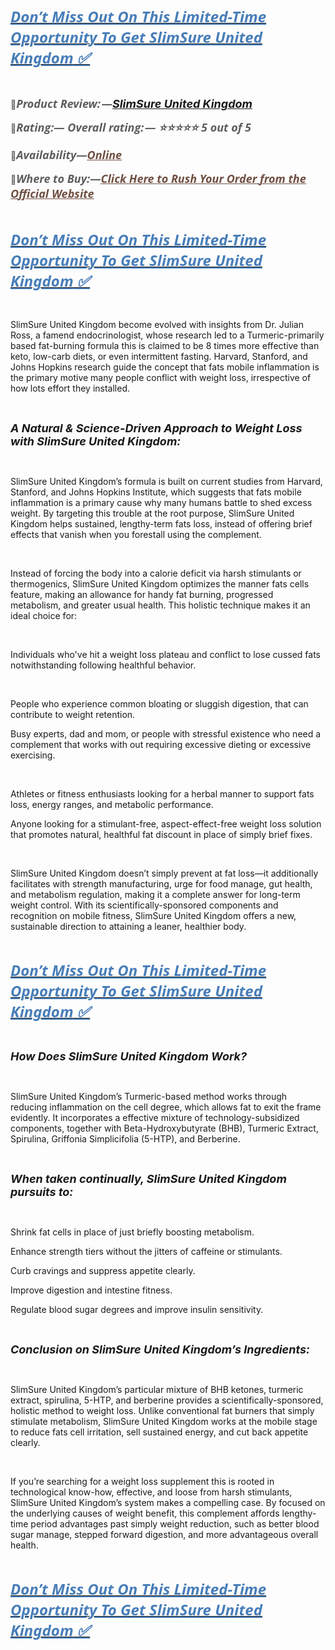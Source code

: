 <p align="left"><a href="https://besthealthtopic.com/slimsure-united-kingdom-buy/"><strong><span style="color: #477db8;"><span style="font-family: 'Segoe UI', 'Helvetica Neue', Helvetica, Roboto, Oxygen, Ubuntu, Cantarell, 'Fira Sans', 'Droid Sans', sans-serif;"><span style="font-size: x-large;"><em><u>Don&rsquo;t Miss Out On This Limited-Time Opportunity To Get SlimSure United Kingdom</u></em></span></span></span></strong><strong><span style="color: #477db8;"><span style="font-family: 'Segoe UI', 'Helvetica Neue', Helvetica, Roboto, Oxygen, Ubuntu, Cantarell, 'Fira Sans', 'Droid Sans', sans-serif;"><span style="font-size: x-large;"><em><u> ✅</u></em></span></span></span></strong></a></p>
<p align="justify">&nbsp;</p>
<p align="left"><span style="color: #5e5e5e;">📣</span><strong><span style="color: #5e5e5e;"><span style="font-family: 'Open Sans', arial, sans-serif;"><span style="font-size: large;"><em><strong>Product Review: &mdash;</strong></em></span></span></span></strong><strong><a href="https://www.facebook.com/NewSlimSureUnitedKingdom/" target="_blank"><span style="font-size: large;"><em>SlimSure United Kingdom</em></span></a></strong></p>
<p align="left"><span style="color: #5e5e5e;">📣</span><strong><span style="color: #5e5e5e;"><span style="font-family: 'Open Sans', arial, sans-serif;"><span style="font-size: large;"><em><strong>Rating:&mdash; Overall rating: &mdash; ⭐⭐⭐⭐⭐ 5 out of 5</strong></em></span></span></span></strong></p>
<p align="justify"><strong><span style="color: #5e5e5e;">📣</span></strong><strong><span style="color: #5e5e5e;"><span style="font-family: 'Open Sans', arial, sans-serif;"><span style="font-size: large;"><em><strong>Availability&mdash;</strong></em></span></span></span></strong><strong><a href="https://www.facebook.com/SlimSureUnitedKingdom/"><span style="color: #704f43;"><span style="font-family: 'Open Sans', arial, sans-serif;"><span style="font-size: large;"><em><u><strong>Online</strong></u></em></span></span></span></a></strong></p>
<p align="left"><span style="color: #5e5e5e;">📣</span><strong><span style="color: #5e5e5e;"><span style="font-family: 'Open Sans', arial, sans-serif;"><span style="font-size: large;"><em><strong>Where to Buy:&mdash;</strong></em></span></span></span></strong><strong><a href="https://www.facebook.com/UnitedKingdomSlimSure/"><span style="color: #704f43;"><span style="font-family: 'Open Sans', arial, sans-serif;"><span style="font-size: large;"><em><u><strong>Click Here to Rush Your Order from the Official Website</strong></u></em></span></span></span></a></strong></p>
<p align="left">&nbsp;</p>
<p align="left"><a href="https://besthealthtopic.com/slimsure-united-kingdom-buy/"><strong><span style="color: #477db8;"><span style="font-family: 'Segoe UI', 'Helvetica Neue', Helvetica, Roboto, Oxygen, Ubuntu, Cantarell, 'Fira Sans', 'Droid Sans', sans-serif;"><span style="font-size: x-large;"><em><u>Don&rsquo;t Miss Out On This Limited-Time Opportunity To Get SlimSure United Kingdom</u></em></span></span></span></strong><strong><span style="color: #477db8;"><span style="font-family: 'Segoe UI', 'Helvetica Neue', Helvetica, Roboto, Oxygen, Ubuntu, Cantarell, 'Fira Sans', 'Droid Sans', sans-serif;"><span style="font-size: x-large;"><em><u><strong> ✅</strong></u></em></span></span></span></strong></a></p>
<p align="left">&nbsp;</p>
<p>SlimSure United Kingdom become evolved with insights from Dr. Julian Ross, a famend endocrinologist, whose research led to a Turmeric-primarily based fat-burning formula this is claimed to be 8 times more effective than keto, low-carb diets, or even intermittent fasting. Harvard, Stanford, and Johns Hopkins research guide the concept that fats mobile inflammation is the primary motive many people conflict with weight loss, irrespective of how lots effort they installed.</p>
<p>&nbsp;</p>
<p><span style="font-size: large;"><em><strong>A Natural &amp; Science-Driven Approach to Weight Loss with SlimSure United Kingdom:</strong></em></span></p>
<p>&nbsp;</p>
<p>SlimSure United Kingdom&rsquo;s formula is built on current studies from Harvard, Stanford, and Johns Hopkins Institute, which suggests that fats mobile inflammation is a primary cause why many humans battle to shed excess weight. By targeting this trouble at the root purpose, SlimSure United Kingdom helps sustained, lengthy-term fats loss, instead of offering brief effects that vanish when you forestall using the complement.</p>
<p>&nbsp;</p>
<p>Instead of forcing the body into a calorie deficit via harsh stimulants or thermogenics, SlimSure United Kingdom optimizes the manner fats cells feature, making an allowance for handy fat burning, progressed metabolism, and greater usual health. This holistic technique makes it an ideal choice for:</p>
<p>&nbsp;</p>
<p>Individuals who've hit a weight loss plateau and conflict to lose cussed fats notwithstanding following healthful behavior.</p>
<p>&nbsp;</p>
<p>People who experience common bloating or sluggish digestion, that can contribute to weight retention.</p>
<p>Busy experts, dad and mom, or people with stressful existence who need a complement that works with out requiring excessive dieting or excessive exercising.</p>
<p>&nbsp;</p>
<p>Athletes or fitness enthusiasts looking for a herbal manner to support fats loss, energy ranges, and metabolic performance.</p>
<p>Anyone looking for a stimulant-free, aspect-effect-free weight loss solution that promotes natural, healthful fat discount in place of simply brief fixes.</p>
<p>&nbsp;</p>
<p align="left">SlimSure United Kingdom doesn&rsquo;t simply prevent at fat loss&mdash;it additionally facilitates with strength manufacturing, urge for food manage, gut health, and metabolism regulation, making it a complete answer for long-term weight control. With its scientifically-sponsored components and recognition on mobile fitness, SlimSure United Kingdom offers a new, sustainable direction to attaining a leaner, healthier body.</p>
<p align="left">&nbsp;</p>
<p align="left"><a href="https://besthealthtopic.com/slimsure-united-kingdom-buy/"><strong><span style="color: #477db8;"><span style="font-family: 'Segoe UI', 'Helvetica Neue', Helvetica, Roboto, Oxygen, Ubuntu, Cantarell, 'Fira Sans', 'Droid Sans', sans-serif;"><span style="font-size: x-large;"><em><u>Don&rsquo;t Miss Out On This Limited-Time Opportunity To Get SlimSure United Kingdom</u></em></span></span></span></strong><strong><span style="color: #477db8;"><span style="font-family: 'Segoe UI', 'Helvetica Neue', Helvetica, Roboto, Oxygen, Ubuntu, Cantarell, 'Fira Sans', 'Droid Sans', sans-serif;"><span style="font-size: x-large;"><em><u><strong> ✅</strong></u></em></span></span></span></strong></a></p>
<p align="left">&nbsp;</p>
<p><span style="font-size: large;"><em><strong>How Does SlimSure United Kingdom Work?</strong></em></span></p>
<p>&nbsp;</p>
<p>SlimSure United Kingdom&rsquo;s Turmeric-based method works through reducing inflammation on the cell degree, which allows fat to exit the frame evidently. It incorporates a effective mixture of technology-subsidized components, together with Beta-Hydroxybutyrate (BHB), Turmeric Extract, Spirulina, Griffonia Simplicifolia (5-HTP), and Berberine.</p>
<p>&nbsp;</p>
<p><span style="font-size: large;"><em><strong>When taken continually, SlimSure United Kingdom pursuits to:</strong></em></span></p>
<p>&nbsp;</p>
<p>Shrink fat cells in place of just briefly boosting metabolism.</p>
<p>Enhance strength tiers without the jitters of caffeine or stimulants.</p>
<p>Curb cravings and suppress appetite clearly.</p>
<p>Improve digestion and intestine fitness.</p>
<p>Regulate blood sugar degrees and improve insulin sensitivity.</p>
<p>&nbsp;</p>
<p><span style="font-size: large;"><em><strong>Conclusion on SlimSure United Kingdom&rsquo;s Ingredients:</strong></em></span></p>
<p>&nbsp;</p>
<p>SlimSure United Kingdom&rsquo;s particular mixture of BHB ketones, turmeric extract, spirulina, 5-HTP, and berberine provides a scientifically-sponsored, holistic method to weight loss. Unlike conventional fat burners that simply stimulate metabolism, SlimSure United Kingdom works at the mobile stage to reduce fats cell irritation, sell sustained energy, and cut back appetite clearly.</p>
<p>&nbsp;</p>
<p>If you&rsquo;re searching for a weight loss supplement this is rooted in technological know-how, effective, and loose from harsh stimulants, SlimSure United Kingdom&rsquo;s system makes a compelling case. By focused on the underlying causes of weight benefit, this complement affords lengthy-time period advantages past simply weight reduction, such as better blood sugar manage, stepped forward digestion, and more advantageous overall health.</p>
<p>&nbsp;</p>
<p align="left"><a href="https://besthealthtopic.com/slimsure-united-kingdom-buy/"><strong><span style="color: #477db8;"><span style="font-family: 'Segoe UI', 'Helvetica Neue', Helvetica, Roboto, Oxygen, Ubuntu, Cantarell, 'Fira Sans', 'Droid Sans', sans-serif;"><span style="font-size: x-large;"><em><u>Don&rsquo;t Miss Out On This Limited-Time Opportunity To Get SlimSure United Kingdom</u></em></span></span></span></strong><strong><span style="color: #477db8;"><span style="font-family: 'Segoe UI', 'Helvetica Neue', Helvetica, Roboto, Oxygen, Ubuntu, Cantarell, 'Fira Sans', 'Droid Sans', sans-serif;"><span style="font-size: x-large;"><em><u><strong> ✅</strong></u></em></span></span></span></strong></a></p>
<p align="left">&nbsp;</p>
